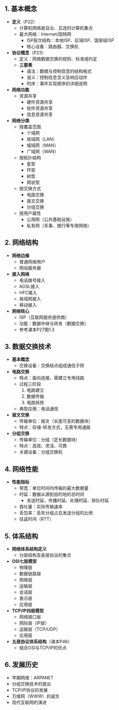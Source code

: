 

## 1. 基本概念
- **定义**（P22）
  - 计算机网络是自治、互连的计算机集合
  - 最大网络：Internet/因特网
    - ISP层次结构：本地ISP、区域ISP、国家级ISP
    - 核心设备：路由器、交换机
- **协议概念**（P23）
  - 定义：网络数据交换的规则、标准或约定
  - **三要素**
    - 语法：数据与控制信息的结构格式
    - 语义：控制信息含义及响应动作
    - 时序：事件实现顺序的详细说明
- **网络功能**
  - 资源共享
    - 硬件资源共享
    - 软件资源共享
    - 信息资源共享
- **网络分类**
  - 按覆盖范围
    - 个域网
    - 局域网（LAN）
    - 城域网（MAN）
    - 广域网（WAN）
  - 按拓扑结构
    - 星型
    - 环型
    - 树型
    - 网状型
  - 按交换方式
    - 电路交换
    - 报文交换
    - 分组交换
  - 按用户属性
    - 公用网（公共基础设施）
    - 私有网（军事、银行等专用网络）

## 2. 网络结构
- **网络边缘**
  - 普通网络用户
  - 网站服务器
- **接入网络**
  - 电话拨号接入
  - ADSL接入
  - HFC接入
  - 局域网接入
  - 移动接入
- **网络核心**
  - ISP（互联网服务提供商）
  - 功能：数据中继与转发（数据交换）
  - 参考课本P27图1.3

## 3. 数据交换技术
- **基本概念**
  - 交换设备：交换结点组成通信子网
- **电路交换**
  - 特点：面向连接，需建立专用线路
  - 过程三阶段
    1. 电路建立
    2. 数据传输
    3. 电路拆除
  - 典型应用：电话通信
- **报文交换**
  - 传输单位：报文（长度可变的数据块）
  - 特点：存储-转发方式，无需专用通路
- **分组交换**
  - 传输单位：分组（定长数据块）
  - 特点：高效、灵活、可靠
  - 关键设备：分组交换机

## 4. 网络性能
- **性能指标**
  - 带宽：单位时间内传输的最大数据量
  - 时延：数据从源到目的地的总时间
    - 发送时延、传播时延、处理时延、排队时延
  - 吞吐量：实际传输速率
  - 丢包率：丢失分组占总发送分组的比例
  - 往返时间（RTT）

## 5. 体系结构
- **网络体系结构定义**
  - 分层结构及各层协议的集合
- **OSI七层模型**
  - 物理层
  - 数据链路层
  - 网络层
  - 运输层
  - 会话层
  - 表示层
  - 应用层
- **TCP/IP四层模型**
  - 网络接口层
  - 网际层（IP层）
  - 运输层（TCP/UDP）
  - 应用层
- **五层协议体系结构**（课本P46）
  - 结合OSI与TCP/IP的优点

## 6. 发展历史
- 早期网络：ARPANET
- 分组交换技术的提出
- TCP/IP协议的发展
- 万维网（WWW）的诞生
- 现代互联网的演进